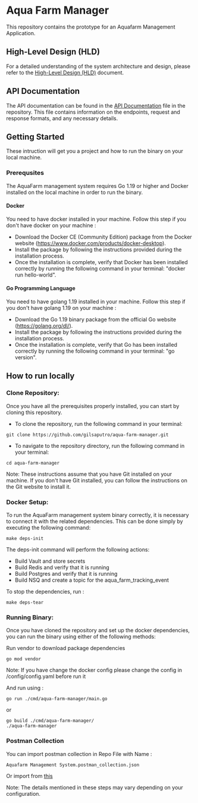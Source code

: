 # Aqua Farm Manager
This repository contains the prototype for an Aquafarm Management Application.

## High-Level Design (HLD)
For a detailed understanding of the system architecture and design, please refer to the [High-Level Design (HLD)](https://github.com/gilsaputro/aqua-farm-manager/wiki) document.

## API Documentation
The API documentation can be found in the [API Documentation](https://github.com/gilsaputro/aqua-farm-manager/wiki/Farm-Create) file in the repository. This file contains information on the endpoints, request and response formats, and any necessary details.

## Getting Started
These intruction will get you a project and how to run the binary on your local machine.

### Prerequsites
The AquaFarm management system requires Go 1.19 or higher and Docker installed on the local machine in order to run the binary.

#### Docker
You need to have docker installed in your machine.
Follow this step if you don't have docker on your machine :
- Download the Docker CE (Community Edition) package from the Docker website (https://www.docker.com/products/docker-desktop).
- Install the package by following the instructions provided during the installation process.
- Once the installation is complete, verify that Docker has been installed correctly by running the following command in your terminal: "docker run hello-world".

#### Go Programming Language
You need to have golang 1.19 installed in your machine.
Follow this step if you don't have golang 1.19 on your machine :
- Download the Go 1.19 binary package from the official Go website (https://golang.org/dl/).
- Install the package by following the instructions provided during the installation process.
- Once the installation is complete, verify that Go has been installed correctly by running the following command in your terminal: "go version".

## How to run locally
### Clone Repository:
Once you have all the prerequisites properly installed, you can start by cloning this repository.
- To clone the repository, run the following command in your terminal:
```
git clone https://github.com/gilsaputro/aqua-farm-manager.git
```
- To navigate to the repository directory, run the following command in your terminal:
```
cd aqua-farm-manager
```
Note: These instructions assume that you have Git installed on your machine. If you don't have Git installed, you can follow the instructions on the Git website to install it.

### Docker Setup:
To run the AquaFarm management system binary correctly, it is necessary to connect it with the related dependencies. This can be done simply by executing the following command: 

```azure
make deps-init
```

The deps-init command will perform the following actions:
- Build Vault and store secrets
- Build Redis and verify that it is running
- Build Postgres and verify that it is running
- Build NSQ and create a topic for the aqua_farm_tracking_event

To stop the dependencies, run :
```azure
make deps-tear
```

### Running Binary:
Once you have cloned the repository and set up the docker dependencies, you can run the binary using either of the following methods:

Run vendor to download package dependencies

```
go mod vendor
```

Note: If you have change the docker config please change the config in /config/config.yaml before run it

And run using :

```
go run ./cmd/aqua-farm-manager/main.go
```

or 

```
go build ./cmd/aqua-farm-manager/
./aqua-farm-manager
```

### Postman Collection
You can import postman collection in Repo File with Name : 
```
Aquafarm Management System.postman_collection.json
```
Or import from [this](https://github.com/gilsaputro/aqua-farm-manager/wiki/Postman-Collection)

Note: The details mentioned in these steps may vary depending on your configuration.

